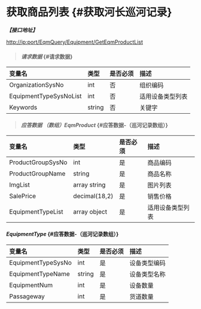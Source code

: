 # 获取商品列表 {#获取河长巡河记录}

_**【接口地址】**_

[http://ip:port/EqmQuery/Equipment/GetEqmProductList](http://ip:port/EqmQuery/Equipment/GetEquipmentList)

> #### _请求数据_ {#请求数据}

| 变量名 | 类型 | 是否必须 | 描述 |
| :--- | :--- | :--- | :--- |
| OrganizationSysNo | int | 否 | 组织编码 |
| EquipmentTypeSysNoList | int | 否 | 适用设备类型列表 |
| Keywords | string | 否 | 关键字 |

> #### _应答数据 （数组）EqmProduct_ {#应答数据-（巡河记录数组）}

| 变量名 | 类型 | 是否必须 | 描述 |
| :--- | :--- | :--- | :--- |
| ProductGroupSysNo | int | 是 | 商品编码 |
| ProductGroupName | string | 是 | 商品名称 |
| ImgList | array string | 是 | 图片列表 |
| SalePrice | decimal\(18,2\) | 是 | 销售价格 |
| EquipmentTypeList | array object | 是 | 适用设备类型列表 |

#### _EquipmentType_ {#应答数据-（巡河记录数组）}

| 变量名 | 类型 | 是否必须 | 描述 |
| :--- | :--- | :--- | :--- |
| EquipmentTypeSysNo | int | 是 | 设备类型编码 |
| EquipmentTypeName | string | 是 | 设备类型名称 |
| EquipmentNum | int | 是 | 设备数量 |
| Passageway | int | 是 | 货道数量 |



